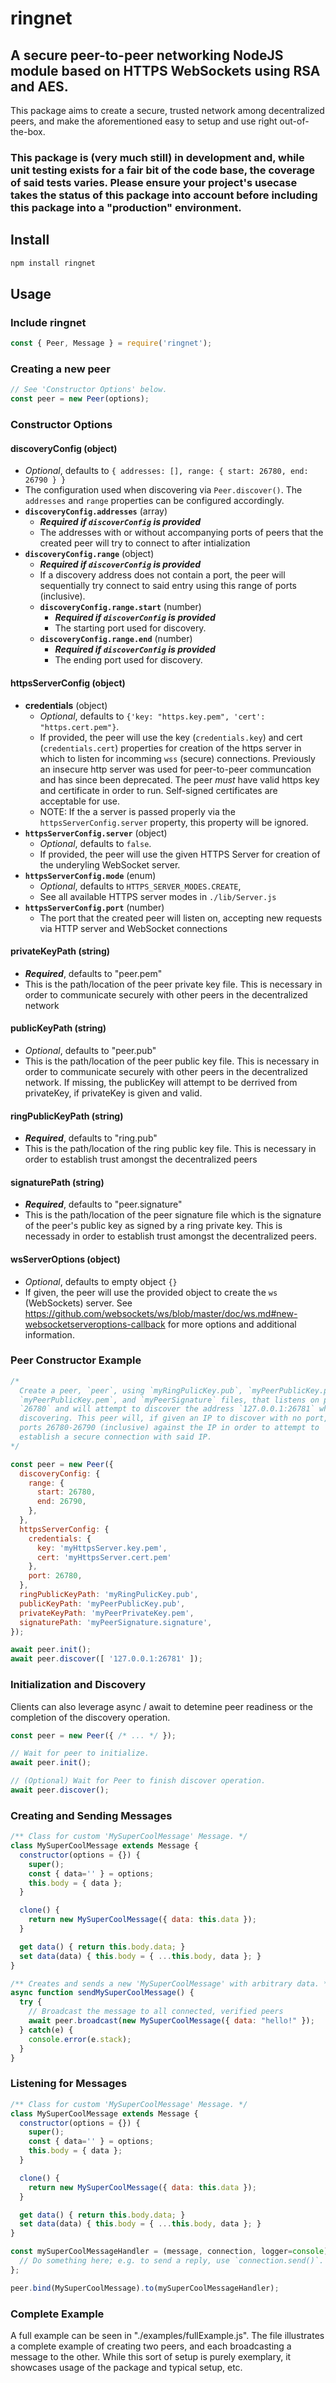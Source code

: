# ringnet

## A secure peer-to-peer networking NodeJS module based on HTTPS WebSockets using RSA and AES.

This package aims to create a secure, trusted network among decentralized peers, and make the aforementioned easy to setup and use right out-of-the-box.

### This package is (very much still) in development and, while unit testing exists for a fair bit of the code base, the coverage of said tests varies. Please ensure your project's usecase takes the status of this package into account before including this package into a "production" environment.

## Install
```bash
npm install ringnet
```

## Usage

### Include ringnet
```js
const { Peer, Message } = require('ringnet');
```

### Creating a new peer
```js
// See 'Constructor Options' below.
const peer = new Peer(options);
```

### Constructor Options

#### **discoveryConfig** (object)
  - *Optional*, defaults to `{ addresses: [], range: { start: 26780, end: 26790 } }`
  - The configuration used when discovering via `Peer.discover()`. The `addresses` and `range` properties can be configured accordingly.
  - **`discoveryConfig.addresses`** (array)
    - **_Required if `discoverConfig` is provided_**
    - The addresses with or without accompanying ports of peers that the created peer will try to connect to after intialization
  - **`discoveryConfig.range`** (object)
    - **_Required if `discoverConfig` is provided_**
    - If a discovery address does not contain a port, the peer will sequentially try connect to said entry using this range of ports (inclusive).
    - **`discoveryConfig.range.start`** (number)
      - **_Required if `discoverConfig` is provided_**
      - The starting port used for discovery.
    - **`discoveryConfig.range.end`** (number)
      - **_Required if `discoverConfig` is provided_**
      - The ending port used for discovery.

#### **httpsServerConfig** (object)
  - **credentials** (object)
    - *Optional*, defaults to `{'key: "https.key.pem", 'cert': "https.cert.pem"}`.
    - If provided, the peer will use the key (`credentials.key`) and cert (`credentials.cert`) properties for creation of the https server in which to listen for incomming `wss` (secure) connections. Previously an insecure http server was used for peer-to-peer communcation and has since been deprecated. The peer *must* have valid https key and certificate in order to run. Self-signed certificates are acceptable for use.
    - NOTE: If the a server is passed properly via the `httpsServerConfig.server` property, this property will be ignored.
  - **`httpsServerConfig.server`** (object)
    - *Optional*, defaults to `false`.
    - If provided, the peer will use the given HTTPS Server for creation of the underyling WebSocket server.
  - **`httpsServerConfig.mode`** (enum)
    - *Optional*, defaults to `HTTPS_SERVER_MODES.CREATE`,
    - See all available HTTPS server modes in `./lib/Server.js`
  - **`httpsServerConfig.port`** (number)
    - The port that the created peer will listen on, accepting new requests via HTTP server and WebSocket connections

#### **privateKeyPath** (string)
  - **_Required_**, defaults to "peer.pem"
  - This is the path/location of the peer private key file. This is necessary in order to communicate securely with other peers in the decentralized network

#### **publicKeyPath** (string)
  - *Optional*, defaults to "peer.pub"
  - This is the path/location of the peer public key file. This is necessary in order to communicate securely with other peers in the decentralized network. If missing, the publicKey will attempt to be derrived from privateKey, if privateKey is given and valid.

#### **ringPublicKeyPath** (string)
  - **_Required_**, defaults to "ring.pub"
  - This is the path/location of the ring public key file. This is necessary in order to establish trust amongst the decentralized peers

#### **signaturePath** (string)
  - **_Required_**, defaults to "peer.signature"
  - This is the path/location of the peer signature file which is the signature of the peer's public key as signed by a ring private key. This is necessady in order to establish trust amongst the decentralized peers.

#### **wsServerOptions** (object)
  - *Optional*, defaults to empty object `{}`
  - If given, the peer will use the provided object to create the `ws` (WebSockets) server. See https://github.com/websockets/ws/blob/master/doc/ws.md#new-websocketserveroptions-callback for more options and additional information.

### Peer Constructor Example
```js
/*
  Create a peer, `peer`, using `myRingPulicKey.pub`, `myPeerPublicKey.pub`, 
  `myPeerPublicKey.pem`, and `myPeerSignature` files, that listens on port 
  `26780` and will attempt to discover the address `127.0.0.1:26781` when 
  discovering. This peer will, if given an IP to discover with no port, scan 
  ports 26780-26790 (inclusive) against the IP in order to attempt to 
  establish a secure connection with said IP.
*/

const peer = new Peer({
  discoveryConfig: {
    range: {
      start: 26780,
      end: 26790,
    },
  },
  httpsServerConfig: {
    credentials: {
      key: 'myHttpsServer.key.pem',
      cert: 'myHttpsServer.cert.pem'
    },
    port: 26780,
  },
  ringPublicKeyPath: 'myRingPulicKey.pub',
  publicKeyPath: 'myPeerPublicKey.pub',
  privateKeyPath: 'myPeerPrivateKey.pem',
  signaturePath: 'myPeerSignature.signature',
});

await peer.init();
await peer.discover([ '127.0.0.1:26781' ]);
```

### Initialization and Discovery
Clients can also leverage async / await to detemine peer readiness or the completion of the discovery operation.

```js
const peer = new Peer({ /* ... */ });

// Wait for peer to initialize.
await peer.init();

// (Optional) Wait for Peer to finish discover operation.
await peer.discover();
```

### Creating and Sending Messages
```js
/** Class for custom 'MySuperCoolMessage' Message. */
class MySuperCoolMessage extends Message {
  constructor(options = {}) {
    super();
    const { data='' } = options;
    this.body = { data };
  }

  clone() {
    return new MySuperCoolMessage({ data: this.data });
  }

  get data() { return this.body.data; }
  set data(data) { this.body = { ...this.body, data }; }
}

/** Creates and sends a new 'MySuperCoolMessage' with arbitrary data. */
async function sendMySuperCoolMessage() {
  try {
    // Broadcast the message to all connected, verified peers
    await peer.broadcast(new MySuperCoolMessage({ data: "hello!" });
  } catch(e) {
    console.error(e.stack);
  }
}
```

### Listening for Messages
```js
/** Class for custom 'MySuperCoolMessage' Message. */
class MySuperCoolMessage extends Message {
  constructor(options = {}) {
    super();
    const { data='' } = options;
    this.body = { data };
  }

  clone() {
    return new MySuperCoolMessage({ data: this.data });
  }

  get data() { return this.body.data; }
  set data(data) { this.body = { ...this.body, data }; }
}

const mySuperCoolMessageHandler = (message, connection, logger=console) => {
  // Do something here; e.g. to send a reply, use `connection.send()`.
};

peer.bind(MySuperCoolMessage).to(mySuperCoolMessageHandler);
```

### Complete Example
A full example can be seen in "./examples/fullExample.js". The file illustrates a complete example of creating two peers, and each broadcasting a message to the other. While this sort of setup is purely exemplary, it showcases usage of the package and typical setup, etc.